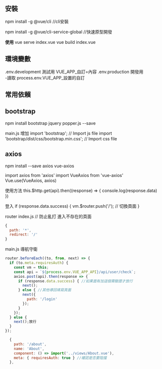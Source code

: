 
安裝
---
npm install -g @vue/cli  //cli安裝

npm install -g @vue/cli-service-global  //快速原型開發

**使用**
vue serve index.vue
vue build index.vue

環境變數
---
.env.development 測試用   VUE_APP_自訂=內容
.env.production 開發用  
 -讀取  process.env.VUE_APP_設置的自訂

常用依賴
---
## bootstrap
npm install bootstrap jquery popper.js --save 

main.js 增加 
import 'bootstrap'; // Import js file
import 'bootstrap/dist/css/bootstrap.min.css'; // Import css file


## axios

npm install --save axios vue-axios

import axios from 'axios'
import VueAxios from 'vue-axios'
Vue.use(VueAxios, axios)

使用方法
this.$http.get(api).then((response) => {
  console.log(response.data)
})



登入
if (response.data.success) {
   vm.$router.push('/'); // 切換頁面
}



router index.js
// 防止亂打 進入不存在的頁面
```javascript
{
  path: '*',
  redirect: '/'
}
```

main.js  導航守衛
```javascript
router.beforeEach((to, from, next) => {
  if (to.meta.requiresAuth) {
    const vm = this;
    const api = `${process.env.VUE_APP_API}/api/user/check`;
    axios.post(api).then(response => {
      if (response.data.success) { //如果面有加這個需驗證才放行
        next();
      } else { //其他導回填寫頁面
        next({
          path: '/login' 
        });
      }
    });
  } else {
    next();放行
  }
});

  {
    path: '/about',
    name: 'About',
    component: () => import('../views/About.vue'),
    meta: { requiresAuth: true } //確認是否要阻擋
  },
  ```